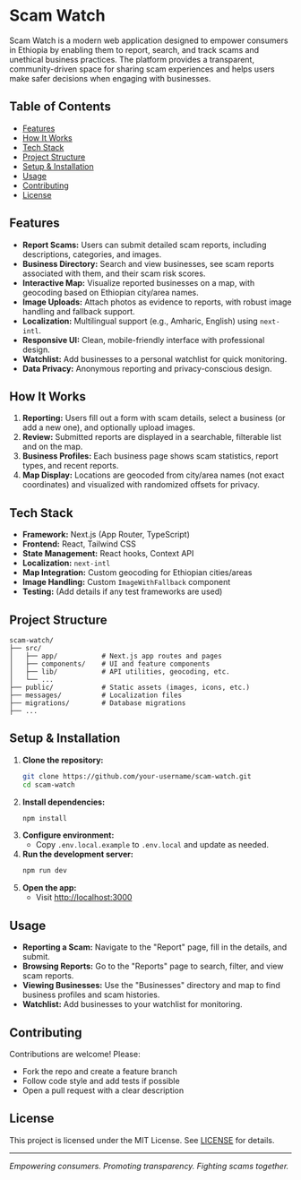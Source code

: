 # Scam Watch

Scam Watch is a modern web application designed to empower consumers in Ethiopia by enabling them to report, search, and track scams and unethical business practices. The platform provides a transparent, community-driven space for sharing scam experiences and helps users make safer decisions when engaging with businesses.

## Table of Contents
- [Features](#features)
- [How It Works](#how-it-works)
- [Tech Stack](#tech-stack)
- [Project Structure](#project-structure)
- [Setup & Installation](#setup--installation)
- [Usage](#usage)
- [Contributing](#contributing)
- [License](#license)

## Features
- **Report Scams:** Users can submit detailed scam reports, including descriptions, categories, and images.
- **Business Directory:** Search and view businesses, see scam reports associated with them, and their scam risk scores.
- **Interactive Map:** Visualize reported businesses on a map, with geocoding based on Ethiopian city/area names.
- **Image Uploads:** Attach photos as evidence to reports, with robust image handling and fallback support.
- **Localization:** Multilingual support (e.g., Amharic, English) using `next-intl`.
- **Responsive UI:** Clean, mobile-friendly interface with professional design.
- **Watchlist:** Add businesses to a personal watchlist for quick monitoring.
- **Data Privacy:** Anonymous reporting and privacy-conscious design.

## How It Works
1. **Reporting:** Users fill out a form with scam details, select a business (or add a new one), and optionally upload images.
2. **Review:** Submitted reports are displayed in a searchable, filterable list and on the map.
3. **Business Profiles:** Each business page shows scam statistics, report types, and recent reports.
4. **Map Display:** Locations are geocoded from city/area names (not exact coordinates) and visualized with randomized offsets for privacy.

## Tech Stack
- **Framework:** Next.js (App Router, TypeScript)
- **Frontend:** React, Tailwind CSS
- **State Management:** React hooks, Context API
- **Localization:** `next-intl`
- **Map Integration:** Custom geocoding for Ethiopian cities/areas
- **Image Handling:** Custom `ImageWithFallback` component
- **Testing:** (Add details if any test frameworks are used)

## Project Structure
```
scam-watch/
├── src/
│   ├── app/           # Next.js app routes and pages
│   ├── components/    # UI and feature components
│   ├── lib/           # API utilities, geocoding, etc.
│   └── ...
├── public/            # Static assets (images, icons, etc.)
├── messages/          # Localization files
├── migrations/        # Database migrations
├── ...
```

## Setup & Installation
1. **Clone the repository:**
   ```sh
   git clone https://github.com/your-username/scam-watch.git
   cd scam-watch
   ```
2. **Install dependencies:**
   ```sh
   npm install
   ```
3. **Configure environment:**
   - Copy `.env.local.example` to `.env.local` and update as needed.
4. **Run the development server:**
   ```sh
   npm run dev
   ```
5. **Open the app:**
   - Visit [http://localhost:3000](http://localhost:3000)

## Usage
- **Reporting a Scam:** Navigate to the "Report" page, fill in the details, and submit.
- **Browsing Reports:** Go to the "Reports" page to search, filter, and view scam reports.
- **Viewing Businesses:** Use the "Businesses" directory and map to find business profiles and scam histories.
- **Watchlist:** Add businesses to your watchlist for monitoring.

## Contributing
Contributions are welcome! Please:
- Fork the repo and create a feature branch
- Follow code style and add tests if possible
- Open a pull request with a clear description

## License
This project is licensed under the MIT License. See [LICENSE](LICENSE) for details.

---

*Empowering consumers. Promoting transparency. Fighting scams together.*
